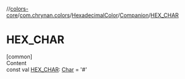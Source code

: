 //[colors-core](../../../../index.md)/[com.chrynan.colors](../../index.md)/[HexadecimalColor](../index.md)/[Companion](index.md)/[HEX_CHAR](-h-e-x_-c-h-a-r.md)



# HEX_CHAR  
[common]  
Content  
const val [HEX_CHAR](-h-e-x_-c-h-a-r.md): [Char](https://kotlinlang.org/api/latest/jvm/stdlib/kotlin/-char/index.html) = '#'  



